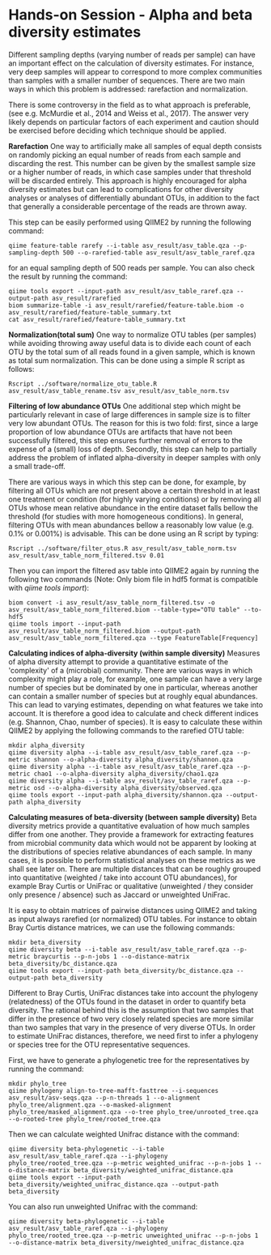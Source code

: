 # Hands-on Session - Alpha and beta diversity estimates

Different sampling depths (varying number of reads per sample) can have an important effect on the calculation of diversity estimates. For instance, very deep samples will appear to correspond to more complex communities than samples with a smaller number of sequences. There are two main ways in which this problem is addressed: rarefaction and normalization.

There is some controversy in the field as to what approach is preferable, (see e.g. McMurdie et al., 2014 and Weiss et al., 2017). The answer very likely depends on particular factors of each experiment and caution should be exercised before deciding which technique should be applied.

**Rarefaction**
One way to artificially make all samples of equal depth consists on randomly picking an equal number of reads from each sample and discarding the rest. This number can be given by the smallest sample size or a higher number of reads, in which case samples under that threshold will be discarded entirely. This approach is highly encouraged for alpha diversity estimates but can lead to complications for other diversity analyses or analyses of differentially abundant OTUs, in addition to the fact that generally a considerable percentage of the reads are thrown away.

This step can be easily performed using QIIME2 by running the following command:
```
qiime feature-table rarefy --i-table asv_result/asv_table.qza --p-sampling-depth 500 --o-rarefied-table asv_result/asv_table_raref.qza
```
for an equal sampling depth of 500 reads per sample. You can also check the result by running the command:
```
qiime tools export --input-path asv_result/asv_table_raref.qza --output-path asv_result/rarefied
biom summarize-table -i asv_result/rarefied/feature-table.biom -o asv_result/rarefied/feature-table_summary.txt
cat asv_result/rarefied/feature-table_summary.txt
```

**Normalization(total sum)**
One way to normalize OTU tables (per samples) while avoiding throwing away useful data is to divide each count of each OTU by the total sum of all reads found in a given sample, which is known as total sum normalization. This can be done using a simple R script as follows:
```
Rscript ../software/normalize_otu_table.R asv_result/asv_table_rename.tsv asv_result/asv_table_norm.tsv
```

**Filtering of low abundance OTUs**
One additional step which might be particularly relevant in case of large differences in sample size is to filter very low abundant OTUs. The reason for this is two fold: first, since a large proportion of low abundance OTUs are artifacts that have not been successfully filtered, this step ensures further removal of errors to the expense of a (small) loss of depth. Secondly, this step can help to partially address the problem of inflated alpha-diversity in deeper samples with only a small trade-off.

There are various ways in which this step can be done, for example, by filtering all OTUs which are not present above a certain threshold in at least one treatment or condition (for highly varying conditions) or by removing all OTUs whose mean relative abundance in the entire dataset falls bellow the threshold (for studies with more homogeneous conditions). In general, filtering OTUs with mean abundances bellow a reasonably low value (e.g. 0.1% or 0.001%) is advisable. This can be done using an R script by typing:
```
Rscript ../software/filter_otus.R asv_result/asv_table_norm.tsv asv_result/asv_table_norm_filtered.tsv 0.01
```
Then you can import the filtered asv table into QIIME2 again by running the following two commands (Note: Only biom file in hdf5 format is compatible with *qiime tools import*): 
```
biom convert -i asv_result/asv_table_norm_filtered.tsv -o asv_result/asv_table_norm_filtered.biom --table-type="OTU table" --to-hdf5
qiime tools import --input-path asv_result/asv_table_norm_filtered.biom --output-path asv_result/asv_table_norm_filtered.qza --type FeatureTable[Frequency]
```


**Calculating indices of alpha-diversity (within sample diversity)**
Measures of alpha diversity attempt to provide a quantitative estimate of the 'complexity' of a (microbial) community. There are various ways in which complexity might play a role, for example, one sample can have a very large number of species but be dominated by one in particular, whereas another can contain a smaller number of species but at roughly equal abundances. This can lead to varying estimates, depending on what features we take into account. It is therefore a good idea to calculate and check different indices (e.g. Shannon, Chao, number of species). It is easy to calculate these within QIIME2 by applying the following commands to the rarefied OTU table:
```
mkdir alpha_diversity
qiime diversity alpha --i-table asv_result/asv_table_raref.qza --p-metric shannon --o-alpha-diversity alpha_diversity/shannon.qza
qiime diversity alpha --i-table asv_result/asv_table_raref.qza --p-metric chao1 --o-alpha-diversity alpha_diversity/chao1.qza
qiime diversity alpha --i-table asv_result/asv_table_raref.qza --p-metric osd --o-alpha-diversity alpha_diversity/observed.qza
qiime tools export --input-path alpha_diversity/shannon.qza --output-path alpha_diversity
```

**Calculating measures of beta-diversity (between sample diversity)**
Beta diversity metrics provide a quantitative evaluation of how much samples differ from one another. They provide a framework for extracting features from microbial community data which would not be apparent by looking at the distributions of species relative abundances of each sample. In many cases, it is possible to perform statistical analyses on these metrics as we shall see later on. There are multiple distances that can be roughly grouped into quantitative (weighted / take into account OTU abundances), for example Bray Curtis or UniFrac or qualitative (unweighted / they consider only presence / absence) such as Jaccard or unweighted UniFrac.

It is easy to obtain matrices of pairwise distances using QIIME2 and taking as input always rarefied (or normalized) OTU tables. For instance to obtain Bray Curtis distance matrices, we can use the following commands:
```
mkdir beta_diversity
qiime diversity beta --i-table asv_result/asv_table_raref.qza --p-metric braycurtis --p-n-jobs 1 --o-distance-matrix beta_diversity/bc_distance.qza
qiime tools export --input-path beta_diversity/bc_distance.qza --output-path beta_diversity
```

Different to Bray Curtis, UniFrac distances take into account the phylogeny (relatedness) of the OTUs found in the dataset in order to quantify beta diversity. The rational behind this is the assumption that two samples that differ in the presence of two very closely related species are more similar than two samples that vary in the presence of very diverse OTUs. In order to estimate UniFrac distances, therefore, we need first to infer a phylogeny or species tree for the OTU representative sequences.

First, we have to generate a phylogenetic tree for the representatives by running the command:
```
mkdir phylo_tree
qiime phylogeny align-to-tree-mafft-fasttree --i-sequences asv_result/asv-seqs.qza --p-n-threads 1 --o-alignment phylo_tree/alignment.qza --o-masked-alignment phylo_tree/masked_alignment.qza --o-tree phylo_tree/unrooted_tree.qza --o-rooted-tree phylo_tree/rooted_tree.qza
```
Then we can calculate weighted Unifrac distance with the command:
```
qiime diversity beta-phylogenetic --i-table asv_result/asv_table_raref.qza --i-phylogeny phylo_tree/rooted_tree.qza --p-metric weighted_unifrac --p-n-jobs 1 --o-distance-matrix beta_diversity/weighted_unifrac_distance.qza
qiime tools export --input-path beta_diversity/weighted_unifrac_distance.qza --output-path beta_diversity
```
You can also run unweighted Unifrac with the command:
```
qiime diversity beta-phylogenetic --i-table asv_result/asv_table_raref.qza --i-phylogeny phylo_tree/rooted_tree.qza --p-metric unweighted_unifrac --p-n-jobs 1 --o-distance-matrix beta_diversity/nweighted_unifrac_distance.qza
```
